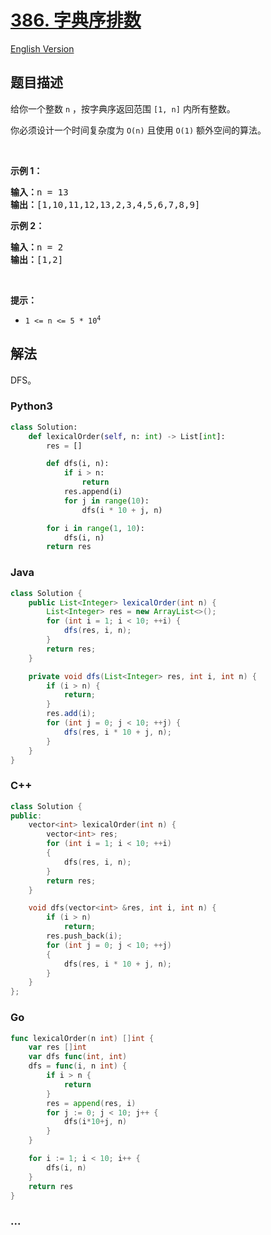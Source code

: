 # [386. 字典序排数](https://leetcode-cn.com/problems/lexicographical-numbers)

[English Version](/solution/0300-0399/0386.Lexicographical%20Numbers/README_EN.md)

## 题目描述

<!-- 这里写题目描述 -->

<p>给你一个整数 <code>n</code> ，按字典序返回范围 <code>[1, n]</code> 内所有整数。</p>

<p>你必须设计一个时间复杂度为 <code>O(n)</code> 且使用 <code>O(1)</code> 额外空间的算法。</p>

<p>&nbsp;</p>

<p><strong>示例 1：</strong></p>

<pre>
<strong>输入：</strong>n = 13
<strong>输出：</strong>[1,10,11,12,13,2,3,4,5,6,7,8,9]
</pre>

<p><strong>示例 2：</strong></p>

<pre>
<strong>输入：</strong>n = 2
<strong>输出：</strong>[1,2]
</pre>

<p>&nbsp;</p>

<p><strong>提示：</strong></p>

<ul>
	<li><code>1 &lt;= n &lt;= 5 * 10<sup>4</sup></code></li>
</ul>

## 解法

<!-- 这里可写通用的实现逻辑 -->

DFS。

<!-- tabs:start -->

### **Python3**

<!-- 这里可写当前语言的特殊实现逻辑 -->

```python
class Solution:
    def lexicalOrder(self, n: int) -> List[int]:
        res = []

        def dfs(i, n):
            if i > n:
                return
            res.append(i)
            for j in range(10):
                dfs(i * 10 + j, n)

        for i in range(1, 10):
            dfs(i, n)
        return res
```

### **Java**

<!-- 这里可写当前语言的特殊实现逻辑 -->

```java
class Solution {
    public List<Integer> lexicalOrder(int n) {
        List<Integer> res = new ArrayList<>();
        for (int i = 1; i < 10; ++i) {
            dfs(res, i, n);
        }
        return res;
    }

    private void dfs(List<Integer> res, int i, int n) {
        if (i > n) {
            return;
        }
        res.add(i);
        for (int j = 0; j < 10; ++j) {
            dfs(res, i * 10 + j, n);
        }
    }
}
```

### **C++**

```cpp
class Solution {
public:
    vector<int> lexicalOrder(int n) {
        vector<int> res;
        for (int i = 1; i < 10; ++i)
        {
            dfs(res, i, n);
        }
        return res;
    }

    void dfs(vector<int> &res, int i, int n) {
        if (i > n)
            return;
        res.push_back(i);
        for (int j = 0; j < 10; ++j)
        {
            dfs(res, i * 10 + j, n);
        }
    }
};
```

### **Go**

```go
func lexicalOrder(n int) []int {
	var res []int
	var dfs func(int, int)
	dfs = func(i, n int) {
		if i > n {
			return
		}
		res = append(res, i)
		for j := 0; j < 10; j++ {
			dfs(i*10+j, n)
		}
	}

	for i := 1; i < 10; i++ {
		dfs(i, n)
	}
	return res
}
```

### **...**

```

```

<!-- tabs:end -->
